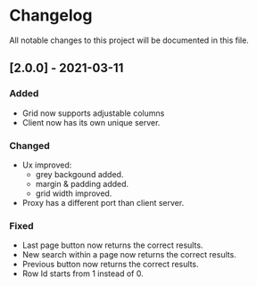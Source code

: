 # Changelog
All notable changes to this project will be documented in this file.

## [2.0.0] - 2021-03-11
### Added
- Grid now supports adjustable columns
- Client now has its own unique server.
### Changed
- Ux improved:
    - grey backgound added.
    - margin & padding added.
    - grid width improved.
- Proxy has a different port than client server.

### Fixed
 - Last page button now returns the correct results.
 - New search within a page now returns the correct results.
 - Previous button now returns the correct results.
 - Row Id starts from 1 instead of 0.


